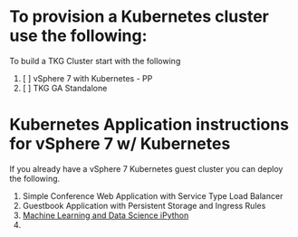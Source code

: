 # To provision a Kubernetes cluster use the following:

To build a TKG Cluster start with the following 
1. [ ] vSphere 7 with Kubernetes - PP
2. [ ] TKG GA Standalone 

# Kubernetes Application instructions for vSphere 7 w/ Kubernetes
If you already have a vSphere 7 Kubernetes guest cluster you can deploy the following.
1. Simple Conference Web Application with Service Type Load Balancer
2. Guestbook Application with Persistent Storage and Ingress Rules
3. [Machine Learning and Data Science iPython](pacific/applications/jupyter-hub/README.md)
4. 
